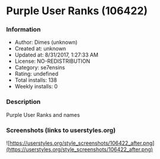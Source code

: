 # Purple User Ranks (106422)

### Information
- Author: Dimes (unknown)
- Created at: unknown
- Updated at: 8/31/2017, 1:27:33 AM
- License: NO-REDISTRIBUTION
- Category: se7ensins
- Rating: undefined
- Total installs: 138
- Weekly installs: 0


### Description
Purple User Ranks and names


### Screenshots (links to userstyles.org)
![https://userstyles.org/style_screenshots/106422_after.png](https://userstyles.org/style_screenshots/106422_after.png)


